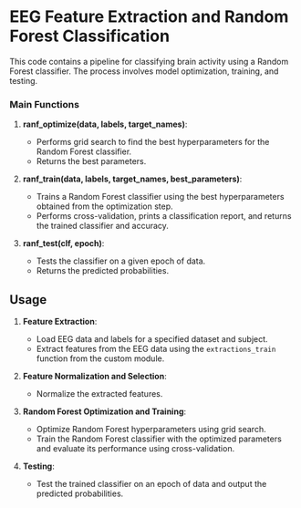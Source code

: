 # EEG Feature Extraction and Random Forest Classification

This code contains a pipeline for classifying brain activity using a Random Forest classifier. The process involves model optimization, training, and testing.


### Main Functions

1. **ranf_optimize(data, labels, target_names)**:
    - Performs grid search to find the best hyperparameters for the Random Forest classifier.
    - Returns the best parameters.

2. **ranf_train(data, labels, target_names, best_parameters)**:
    - Trains a Random Forest classifier using the best hyperparameters obtained from the optimization step.
    - Performs cross-validation, prints a classification report, and returns the trained classifier and accuracy.

3. **ranf_test(clf, epoch)**:
    - Tests the classifier on a given epoch of data.
    - Returns the predicted probabilities.

## Usage

1. **Feature Extraction**:
    - Load EEG data and labels for a specified dataset and subject.
    - Extract features from the EEG data using the `extractions_train` function from the custom module.

2. **Feature Normalization and Selection**:
    - Normalize the extracted features.

3. **Random Forest Optimization and Training**:
    - Optimize Random Forest hyperparameters using grid search.
    - Train the Random Forest classifier with the optimized parameters and evaluate its performance using cross-validation.

4. **Testing**:
    - Test the trained classifier on an epoch of data and output the predicted probabilities.
